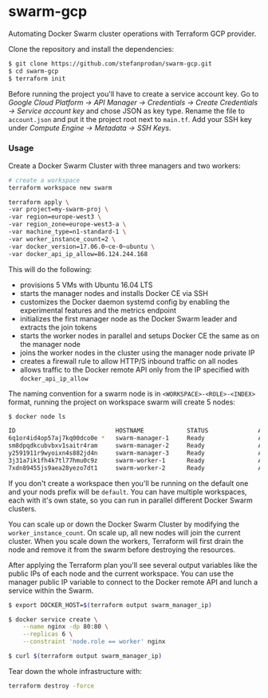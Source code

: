 # swarm-gcp

Automating Docker Swarm cluster operations with Terraform GCP provider.

Clone the repository and install the dependencies:

```bash
$ git clone https://github.com/stefanprodan/swarm-gcp.git
$ cd swarm-gcp
$ terraform init
```

Before running the project you'll have to create a service account key. 
Go to _Google Cloud Platform -> API Manager -> Credentials -> Create Credentials -> Service account key_ and 
chose JSON as key type. Rename the file to `account.json` and put it the project root next to `main.tf`.
Add your SSH key under _Compute Engine -> Metadata -> SSH Keys_.

### Usage

Create a Docker Swarm Cluster with three managers and two workers:

```bash
# create a workspace
terraform workspace new swarm

terraform apply \
-var project=my-swarm-proj \
-var region=europe-west3 \
-var region_zone=europe-west3-a \
-var machine_type=n1-standard-1 \
-var worker_instance_count=2 \
-var docker_version=17.06.0~ce-0~ubuntu \
-var docker_api_ip_allow=86.124.244.168
```

This will do the following:

* provisions 5 VMs with Ubuntu 16.04 LTS
* starts the manager nodes and installs Docker CE via SSH
* customizes the Docker daemon systemd config by enabling the experimental features and the metrics endpoint
* initializes the first manager node as the Docker Swarm leader and extracts the join tokens
* starts the worker nodes in parallel and setups Docker CE the same as on the manager node
* joins the worker nodes in the cluster using the manager node private IP
* creates a firewall rule to allow HTTP/S inbound traffic on all nodes
* allows traffic to the Docker remote API only from the IP specified with `docker_api_ip_allow`

The naming convention for a swarm node is in `<WORKSPACE>-<ROLE>-<INDEX>` format, 
running the project on workspace swarm will create 5 nodes: 

```bash
$ docker node ls

ID                            HOSTNAME            STATUS              AVAILABILITY        MANAGER STATUS
6q1or4id4op57aj7kq00dco0e *   swarm-manager-1     Ready               Active              Leader             
sm8dpqdkcubvbxv1saitr4ram     swarm-manager-2     Ready               Active              Reachable
y2591911r9wyoixn4s882jd4n     swarm-manager-3     Ready               Active              Reachable
3j31a7ik1fh4k7tl77hmu0c9z     swarm-worker-1      Ready               Active              
7xdn89455js9aea28yezo7dt1     swarm-worker-2      Ready               Active 
```

If you don't create a workspace then you'll be running on the default one and your nods prefix will be `default`. 
You can have multiple workspaces, each with it's own state, so you can run in parallel different Docker Swarm clusters.

You can scale up or down the Docker Swarm Cluster by modifying the `worker_instance_count`. 
On scale up, all new nodes will join the current cluster. 
When you scale down the workers, Terraform will first drain the node 
and remove it from the swarm before destroying the resources.

After applying the Terraform plan you'll see several output variables like the public IPs of 
each node and the current workspace. 
You can use the manager public IP variable to connect to the Docker remote API 
and lunch a service within the Swarm.

```bash
$ export DOCKER_HOST=$(terraform output swarm_manager_ip)

$ docker service create \
    --name nginx -dp 80:80 \
    --replicas 6 \
    --constraint 'node.role == worker' nginx

$ curl $(terraform output swarm_manager_ip)
```

Tear down the whole infrastructure with:

 ```bash
terraform destroy -force
```


